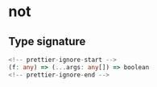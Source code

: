 # not

## Type signature

```typescript
<!-- prettier-ignore-start -->
(f: any) => (...args: any[]) => boolean
<!-- prettier-ignore-end -->
```

